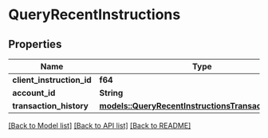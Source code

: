 # QueryRecentInstructions

## Properties

Name | Type | Description | Notes
------------ | ------------- | ------------- | -------------
**client_instruction_id** | **f64** |  |
**account_id** | **String** |  |
**transaction_history** | [**models::QueryRecentInstructionsTransactionHistory**](QueryRecentInstructions_transactionHistory.md) |  |

[[Back to Model list]](../README.md#documentation-for-models) [[Back to API list]](../README.md#documentation-for-api-endpoints) [[Back to README]](../README.md)

